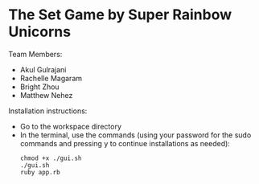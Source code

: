 The Set Game by Super Rainbow Unicorns
======================================

Team Members: 

* Akul Gulrajani
* Rachelle Magaram
* Bright Zhou
* Matthew Nehez

Installation instructions:
* Go to the workspace directory
* In the terminal, use the commands (using your password for the sudo commands and pressing y to continue installations as needed):
  ```
  chmod +x ./gui.sh
  ./gui.sh
  ruby app.rb
  ```





